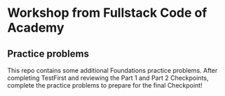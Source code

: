 # Workshop from Fullstack Code of Academy

## Practice problems

This repo contains some additional Foundations practice problems. After completing TestFirst and reviewing the Part 1 and Part 2 Checkpoints, complete the practice problems to prepare for the final Checkpoint!




